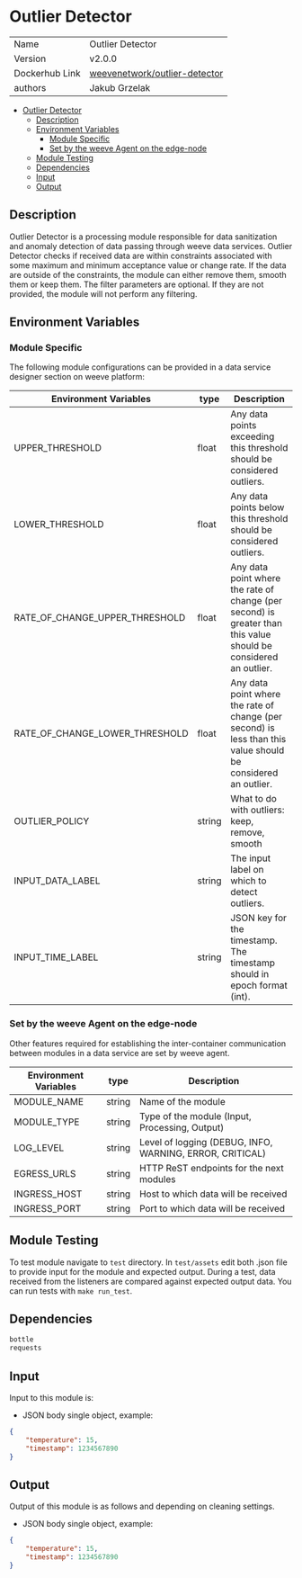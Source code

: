 # Outlier Detector

|                |                                                                       |
| -------------- | --------------------------------------------------------------------- |
| Name           | Outlier Detector                                                      |
| Version        | v2.0.0                                                                |
| Dockerhub Link | [weevenetwork/outlier-detector](https://hub.docker.com/r/weevenetwork/outlier-detector) |
| authors        | Jakub Grzelak                                                         |

- [Outlier Detector](#outlier-detector)
  - [Description](#description)
  - [Environment Variables](#environment-variables)
    - [Module Specific](#module-specific)
    - [Set by the weeve Agent on the edge-node](#set-by-the-weeve-agent-on-the-edge-node)
  - [Module Testing](#module-testing)
  - [Dependencies](#dependencies)
  - [Input](#input)
  - [Output](#output)

## Description

Outlier Detector is a processing module responsible for data sanitization and anomaly detection of data passing through weeve data services.
Outlier Detector checks if received data are within constraints associated with some maximum and minimum acceptance value or change rate.
If the data are outside of the constraints, the module can either remove them, smooth them or keep them.
The filter parameters are optional. If they are not provided, the module will not perform any filtering.

## Environment Variables

### Module Specific

The following module configurations can be provided in a data service designer section on weeve platform:

| Environment Variables          | type   | Description                                                                                                      |
| ------------------------------ | ------ | ---------------------------------------------------------------------------------------------------------------- |
| UPPER_THRESHOLD                | float  | Any data points exceeding this threshold should be considered outliers.                                          |
| LOWER_THRESHOLD                | float  | Any data points below this threshold should be considered outliers.                                              |
| RATE_OF_CHANGE_UPPER_THRESHOLD | float  | Any data point where the rate of change (per second) is greater than this value should be considered an outlier. |
| RATE_OF_CHANGE_LOWER_THRESHOLD | float  | Any data point where the rate of change (per second) is less than this value should be considered an outlier.    |
| OUTLIER_POLICY                 | string | What to do with outliers: keep, remove, smooth                                                                   |
| INPUT_DATA_LABEL               | string | The input label on which to detect outliers.                                                                     |
| INPUT_TIME_LABEL               | string | JSON key for the timestamp. The timestamp should in epoch format (int).                                          |

### Set by the weeve Agent on the edge-node

Other features required for establishing the inter-container communication between modules in a data service are set by weeve agent.

| Environment Variables | type   | Description                                              |
| --------------------- | ------ | -------------------------------------------------------- |
| MODULE_NAME           | string | Name of the module                                       |
| MODULE_TYPE           | string | Type of the module (Input, Processing, Output)           |
| LOG_LEVEL             | string | Level of logging (DEBUG, INFO, WARNING, ERROR, CRITICAL) |
| EGRESS_URLS           | string | HTTP ReST endpoints for the next modules                 |
| INGRESS_HOST          | string | Host to which data will be received                      |
| INGRESS_PORT          | string | Port to which data will be received                      |

## Module Testing

To test module navigate to `test` directory. In `test/assets` edit both .json file to provide input for the module and expected output. During a test, data received from the listeners are compared against expected output data. You can run tests with `make run_test`.

## Dependencies

```txt
bottle
requests
```

## Input

Input to this module is:

* JSON body single object, example:

```json
{
    "temperature": 15,
    "timestamp": 1234567890
}
```

## Output

Output of this module is as follows and depending on cleaning settings.

* JSON body single object, example:

```json
{
    "temperature": 15,
    "timestamp": 1234567890
}
```
